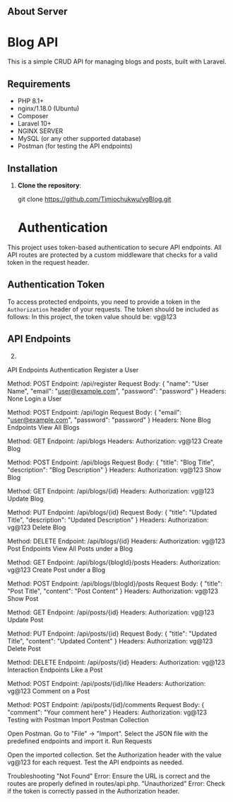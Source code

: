 
## About Server



# Blog API

This is a simple CRUD API for managing blogs and posts, built with Laravel.

## Requirements

- PHP 8.1+
- nginx/1.18.0 (Ubuntu)
- Composer
- Laravel 10+
- NGINX SERVER
- MySQL (or any other supported database)
- Postman (for testing the API endpoints)

## Installation

1. **Clone the repository**:
   
   git clone  https://github.com/Timiochukwu/vgBlog.git
   
   # Authentication


This project uses token-based authentication to secure API endpoints. All API routes are protected by a custom middleware that checks for a valid token in the request header. 

## Authentication Token

To access protected endpoints, you need to provide a token in the `Authorization` header of your requests. The token should be included as follows:
In this project, the token value should be: vg@123


## API Endpoints
 2.  



API Endpoints
Authentication
Register a User

Method: POST
Endpoint: /api/register
Request Body: { "name": "User Name", "email": "user@example.com", "password": "password" }
Headers: None
Login a User

Method: POST
Endpoint: /api/login
Request Body: { "email": "user@example.com", "password": "password" }
Headers: None
Blog Endpoints
View All Blogs

Method: GET
Endpoint: /api/blogs
Headers: Authorization: vg@123
Create Blog

Method: POST
Endpoint: /api/blogs
Request Body: { "title": "Blog Title", "description": "Blog Description" }
Headers: Authorization: vg@123
Show Blog

Method: GET
Endpoint: /api/blogs/{id}
Headers: Authorization: vg@123
Update Blog

Method: PUT
Endpoint: /api/blogs/{id}
Request Body: { "title": "Updated Title", "description": "Updated Description" }
Headers: Authorization: vg@123
Delete Blog

Method: DELETE
Endpoint: /api/blogs/{id}
Headers: Authorization: vg@123
Post Endpoints
View All Posts under a Blog

Method: GET
Endpoint: /api/blogs/{blogId}/posts
Headers: Authorization: vg@123
Create Post under a Blog

Method: POST
Endpoint: /api/blogs/{blogId}/posts
Request Body: { "title": "Post Title", "content": "Post Content" }
Headers: Authorization: vg@123
Show Post

Method: GET
Endpoint: /api/posts/{id}
Headers: Authorization: vg@123
Update Post

Method: PUT
Endpoint: /api/posts/{id}
Request Body: { "title": "Updated Title", "content": "Updated Content" }
Headers: Authorization: vg@123
Delete Post

Method: DELETE
Endpoint: /api/posts/{id}
Headers: Authorization: vg@123
Interaction Endpoints
Like a Post

Method: POST
Endpoint: /api/posts/{id}/like
Headers: Authorization: vg@123
Comment on a Post

Method: POST
Endpoint: /api/posts/{id}/comments
Request Body: { "comment": "Your comment here" }
Headers: Authorization: vg@123
Testing with Postman
Import Postman Collection

Open Postman.
Go to "File" -> "Import".
Select the JSON file with the predefined endpoints and import it.
Run Requests

Open the imported collection.
Set the Authorization header with the value vg@123 for each request.
Test the API endpoints as needed.


Troubleshooting
"Not Found" Error: Ensure the URL is correct and the routes are properly defined in routes/api.php.
"Unauthorized" Error: Check if the token is correctly passed in the Authorization header.